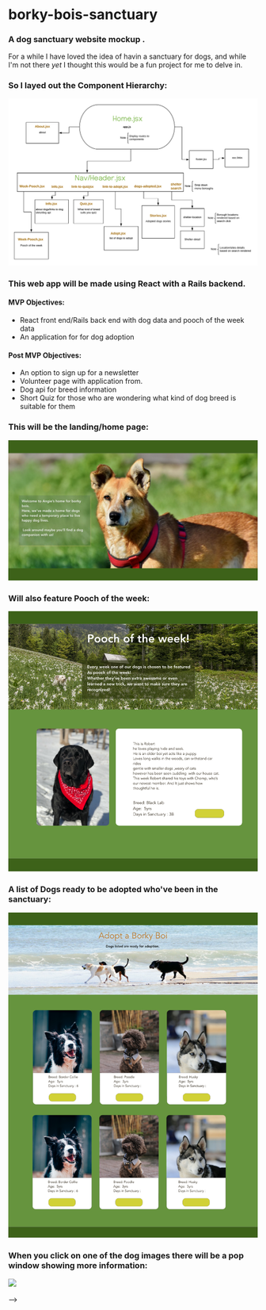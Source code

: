 # borky-bois-sanctuary

### A dog sanctuary website mockup . 
For a while I have loved the idea of havin a sanctuary for dogs, and while I'm not there *yet* I thought this would be a fun project for me to delve in. 


### So I layed out the Component Hierarchy:
![](wireframe-images/flowchart.png)

### This web app will be made using React with a Rails backend.
>
####  MVP Objectives:
- React front end/Rails back end with dog data and pooch of the week data
- An application for for dog adoption
>
#### Post  MVP Objectives:
- An option to sign up for a newsletter
- Volunteer page with application from.
- Dog api for breed information
- Short Quiz for those who are wondering what kind of dog breed is suitable for them
>

### This will be the landing/home page:
![](wireframe-images/home.png)


### Will also feature Pooch of the week:
![](wireframe-images/pooch.png)

### A list of Dogs ready to be adopted who've been in the sanctuary:
![](wireframe-images/adopt-a-dog.png)


### When you click on one of the dog images  there will be a pop window showing more information:
![](wireframe-images/adopt-dog–info.png)
>
-->

